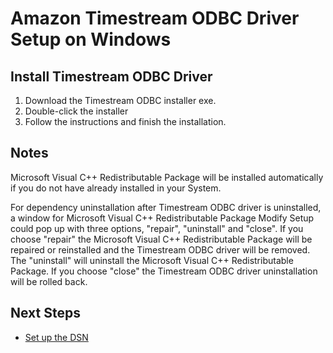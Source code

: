 # Amazon Timestream ODBC Driver Setup on Windows

## Install Timestream ODBC Driver
1. Download the Timestream ODBC installer exe.
2. Double-click the installer
3. Follow the instructions and finish the installation.

## Notes
Microsoft Visual C++ Redistributable Package will be installed automatically if you do not have already installed in your System.

For dependency uninstallation after Timestream ODBC driver is uninstalled, a window for Microsoft Visual C++ Redistributable Package
Modify Setup could pop up with three options, "repair", "uninstall" and "close". If you choose "repair" the Microsoft Visual C++ 
Redistributable Package will be repaired or reinstalled and the Timestream ODBC driver will be removed. The "uninstall" will uninstall 
the Microsoft Visual C++ Redistributable Package. If you choose "close" the Timestream ODBC driver uninstallation will be rolled back. 

## Next Steps

- [Set up the DSN](dsn-configuration.md)
